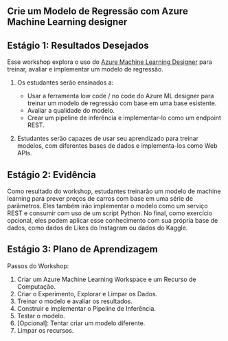 ## Crie um Modelo de Regressão com Azure Machine Learning designer

## Estágio 1: Resultados Desejados 

Esse workshop explora o uso do [Azure Machine Learning Designer](https://azure.microsoft.com/pt-br/services/machine-learning/designer/?WT.mc_id=academic-56424-dmitryso) para treinar, avaliar e implementar um modelo de regressão.

1. Os estudantes serão ensinados a:
   - Usar a ferramenta low code / no code do Azure ML designer para treinar um modelo de regressão com base em uma base esistente.
   - Avaliar a qualidade do modelo.
   - Crear um pipeline de inferência e implementar-lo como um endpoint REST.
   
2. Estudantes serão capazes de usar seu aprendizado para treinar modelos, com diferentes bases de dados e implementa-los como Web APIs.

## Estágio 2: Evidência

Como resultado do workshop, estudantes treinarão um modelo de machine learning para prever preços de carros com base em uma série de parâmetros. Eles também irão implementar o modelo como um serviço REST e consumir com uso de um script Python. No final, como exercício opcional, eles podem aplicar esse conhecimento com sua própria base de dados, como dados de Likes do Instagram ou dados do Kaggle.

## Estágio 3: Plano de Aprendizagem

Passos do Workshop:

1. Criar um Azure Machine Learning Workspace e um Recurso de Computação.
2. Criar o Experimento, Explorar e Limpar os Dados.
3. Treinar o modelo e avaliar os resultados.
4. Construir e implementar o Pipeline de Inferência.
5. Testar o modelo.
6. [Opcional]: Tentar criar um modelo diferente.
7. Limpar os recursos.
